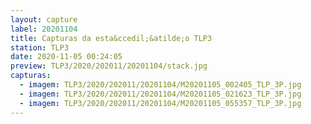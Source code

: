 ```yaml
---
layout: capture
label: 20201104
title: Capturas da esta&ccedil;&atilde;o TLP3
station: TLP3
date: 2020-11-05 00:24:05
preview: TLP3/2020/202011/20201104/stack.jpg
capturas:
  - imagem: TLP3/2020/202011/20201104/M20201105_002405_TLP_3P.jpg
  - imagem: TLP3/2020/202011/20201104/M20201105_021623_TLP_3P.jpg
  - imagem: TLP3/2020/202011/20201104/M20201105_055357_TLP_3P.jpg
---
```

